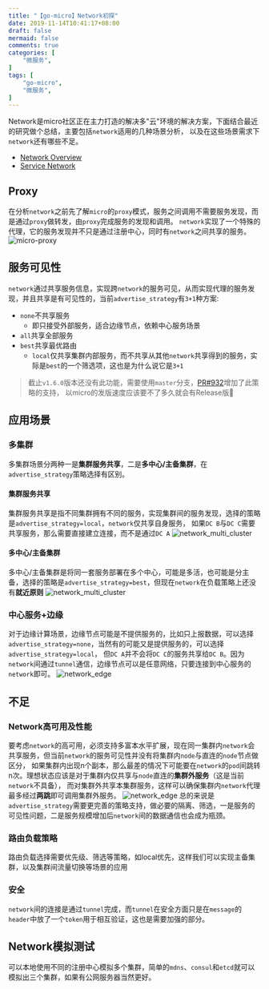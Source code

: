 ```yaml
---
title: "【go-micro】Network初探"
date: 2019-11-14T10:41:17+08:00
draft: false
mermaid: false
comments: true
categories: [
	"微服务",
]
tags: [
	"go-micro",
    "微服务",
]
---
```

Network是micro社区正在主力打造的解决多"云"环境的解决方案，下面结合最近的研究做个总结，主要包括`network`适用的几种场景分析，
以及在这些场景需求下`network`还有哪些不足。

<!--more-->

- [Network Overview](https://micro.mu/docs/network.html)
- [Service Network](https://micro.mu/docs/service-network.html)


## Proxy
在分析`network`之前先了解`micro`的`proxy`模式，服务之间调用不需要服务发现，而是通过`proxy`做转发，由`proxy`完成服务的发现和调用。
`network`实现了一个特殊的代理，它的服务发现并不只是通过注册中心，同时有`network`之间共享的服务。
![micro-proxy](/img/micro/proxy.png)

## 服务可见性
`network`通过共享服务信息，实现跨`network`的服务可见，从而实现代理的服务发现，并且共享是有可见性的，当前`advertise_strategy`有`3+1`种方案:

- `none`不共享服务
	- 即只接受外部服务，适合边缘节点，依赖中心服务场景
- `all`共享全部服务
- `best`共享最优路由
	- `local`仅共享集群内部服务，而不共享从其他`network`共享得到的服务，实际是`best`的一个筛选项，这也是为什么说它是`3+1`
	
> 截止`v1.6.0`版本还没有此功能，需要使用`master`分支，[PR#932](https://github.com/micro/go-micro/pull/932)增加了此策略的支持，
以micro的发版速度应该要不了多久就会有Release版🤣
	
## 应用场景
### 多集群
多集群场景分两种一是**集群服务共享**，二是**多中心/主备集群**，在`advertise_strategy`策略选择有区别。

#### 集群服务共享
集群服务共享是指不同集群拥有不同的服务，实现集群间的服务发现，选择的策略是`advertise_strategy=local`，`network`仅共享自身服务，
如果`DC B`与`DC C`需要共享服务，那么需要直接建立连接，而不是通过`DC A`
![network_multi_cluster](/img/micro/network_multi_cluster_1.png)

#### 多中心/主备集群
多中心/主备集群是将同一套服务部署在多个中心，可能是多活，也可能是分主备，选择的策略是`advertise_strategy=best`，但现在`network`在负载策略上还没有**就近原则**
![network_multi_cluster](/img/micro/network_multi_cluster_2.png)

### 中心服务+边缘
对于边缘计算场景，边缘节点可能是不提供服务的，比如只上报数据，可以选择`advertise_strategy=none`，当然有的可能又是提供服务的，可以选择`advertise_strategy=local`，
但`DC A`并不会将`DC C`的服务共享给`DC B`。因为`network`间通过`tunnel`通信，边缘节点可以是任意网络，只要连接到中心服务的`network`即可。
![network_edge](/img/micro/network_edge.png)

## 不足
### Network高可用及性能
要考虑`network`的高可用，必须支持多富本水平扩展，现在同一集群内`network`会共享服务，但当前`network`的服务可见性并没有将集群内`node`与直连的`node`节点做区分，
如果集群内出现n个副本，那么最差的情况下可能要在`network`的`pod`间跳转n次。理想状态应该是对于集群内仅共享与`node`直连的**集群外服务**（这是当前`network`不具备），
而对集群外共享本集群服务，这样可以确保集群内`network`代理最多经过**两跳**即可调用集群外服务。
![network_edge](/img/micro/network_problem_ha.png)
总的来说是`advertise_strategy`需要更完善的策略支持，做必要的隔离、筛选，一是服务的可见性问题，二是服务规模增加后`network`间的数据通信也会成为瓶颈。

### 路由负载策略
路由负载选择需要优先级、筛选等策略，如local优先，这样我们可以实现主备集群，以及集群间流量切换等场景的应用

### 安全
`network`间的连接是通过`tunnel`完成，而`tunnel`在安全方面只是在`message`的`header`中放了一个`token`用于相互验证，这也是需要加强的部分。

## Network模拟测试
可以本地使用不同的注册中心模拟多个集群，简单的`mdns`、`consul`和`etcd`就可以模拟出三个集群，如果有公网服务器当然更好。
